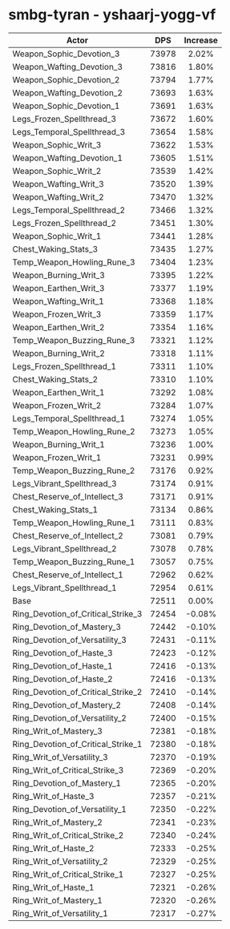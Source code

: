 # smbg-tyran - yshaarj-yogg-vf
| Actor | DPS | Increase |
|---|:---:|:---:|
|Weapon_Sophic_Devotion_3|73978|2.02%|
|Weapon_Wafting_Devotion_3|73816|1.80%|
|Weapon_Sophic_Devotion_2|73794|1.77%|
|Weapon_Wafting_Devotion_2|73693|1.63%|
|Weapon_Sophic_Devotion_1|73691|1.63%|
|Legs_Frozen_Spellthread_3|73672|1.60%|
|Legs_Temporal_Spellthread_3|73654|1.58%|
|Weapon_Sophic_Writ_3|73622|1.53%|
|Weapon_Wafting_Devotion_1|73605|1.51%|
|Weapon_Sophic_Writ_2|73539|1.42%|
|Weapon_Wafting_Writ_3|73520|1.39%|
|Weapon_Wafting_Writ_2|73470|1.32%|
|Legs_Temporal_Spellthread_2|73466|1.32%|
|Legs_Frozen_Spellthread_2|73451|1.30%|
|Weapon_Sophic_Writ_1|73441|1.28%|
|Chest_Waking_Stats_3|73435|1.27%|
|Temp_Weapon_Howling_Rune_3|73404|1.23%|
|Weapon_Burning_Writ_3|73395|1.22%|
|Weapon_Earthen_Writ_3|73377|1.19%|
|Weapon_Wafting_Writ_1|73368|1.18%|
|Weapon_Frozen_Writ_3|73359|1.17%|
|Weapon_Earthen_Writ_2|73354|1.16%|
|Temp_Weapon_Buzzing_Rune_3|73321|1.12%|
|Weapon_Burning_Writ_2|73318|1.11%|
|Legs_Frozen_Spellthread_1|73311|1.10%|
|Chest_Waking_Stats_2|73310|1.10%|
|Weapon_Earthen_Writ_1|73292|1.08%|
|Weapon_Frozen_Writ_2|73284|1.07%|
|Legs_Temporal_Spellthread_1|73274|1.05%|
|Temp_Weapon_Howling_Rune_2|73273|1.05%|
|Weapon_Burning_Writ_1|73236|1.00%|
|Weapon_Frozen_Writ_1|73231|0.99%|
|Temp_Weapon_Buzzing_Rune_2|73176|0.92%|
|Legs_Vibrant_Spellthread_3|73174|0.91%|
|Chest_Reserve_of_Intellect_3|73171|0.91%|
|Chest_Waking_Stats_1|73134|0.86%|
|Temp_Weapon_Howling_Rune_1|73111|0.83%|
|Chest_Reserve_of_Intellect_2|73081|0.79%|
|Legs_Vibrant_Spellthread_2|73078|0.78%|
|Temp_Weapon_Buzzing_Rune_1|73057|0.75%|
|Chest_Reserve_of_Intellect_1|72962|0.62%|
|Legs_Vibrant_Spellthread_1|72954|0.61%|
|Base|72511|0.00%|
|Ring_Devotion_of_Critical_Strike_3|72454|-0.08%|
|Ring_Devotion_of_Mastery_3|72442|-0.10%|
|Ring_Devotion_of_Versatility_3|72431|-0.11%|
|Ring_Devotion_of_Haste_3|72423|-0.12%|
|Ring_Devotion_of_Haste_1|72416|-0.13%|
|Ring_Devotion_of_Haste_2|72416|-0.13%|
|Ring_Devotion_of_Critical_Strike_2|72410|-0.14%|
|Ring_Devotion_of_Mastery_2|72408|-0.14%|
|Ring_Devotion_of_Versatility_2|72400|-0.15%|
|Ring_Writ_of_Mastery_3|72381|-0.18%|
|Ring_Devotion_of_Critical_Strike_1|72380|-0.18%|
|Ring_Writ_of_Versatility_3|72370|-0.19%|
|Ring_Writ_of_Critical_Strike_3|72369|-0.20%|
|Ring_Devotion_of_Mastery_1|72365|-0.20%|
|Ring_Writ_of_Haste_3|72357|-0.21%|
|Ring_Devotion_of_Versatility_1|72350|-0.22%|
|Ring_Writ_of_Mastery_2|72341|-0.23%|
|Ring_Writ_of_Critical_Strike_2|72340|-0.24%|
|Ring_Writ_of_Haste_2|72333|-0.25%|
|Ring_Writ_of_Versatility_2|72329|-0.25%|
|Ring_Writ_of_Critical_Strike_1|72327|-0.25%|
|Ring_Writ_of_Haste_1|72321|-0.26%|
|Ring_Writ_of_Mastery_1|72320|-0.26%|
|Ring_Writ_of_Versatility_1|72317|-0.27%|
